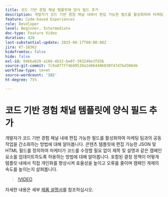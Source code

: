 ```yaml
---
title: 코드 기반 경험 채널 템플릿에 양식 필드 추가
description: 개발자가 코드 기반 경험 채널 내에서 편집 가능한 필드를 활성화하여 마케팅 팀과의 협업을 간소화하는 방법에 대해 알아보십시오.
feature: Code-based Experiences
role: Developer
level: Beginner, Intermediate
doc-type: Feature Video
duration: 428
last-substantial-update: 2025-06-17T00:00:00Z
jira: KT-18362
hidefromtoc: false
hide: false
exl-id: 046ba026-a166-4b32-be07-393246e3fd3b
source-git-commit: 7c9a877ff4b89539a2d064486030f4747bd3064b
workflow-type: tm+mt
source-wordcount: '102'
ht-degree: 75%

---
```


# 코드 기반 경험 채널 템플릿에 양식 필드 추가

개발자가 코드 기반 경험 채널 내에 편집 가능한 필드를 활성화하여 마케팅 팀과의 공동 작업을 간소화하는 방법에 대해 알아봅니다. 콘텐츠 템플릿에 편집 가능한 JSON 및 HTML 필드를 정의하여 마케터가 코드를 수정할 필요 없이 제목 및 설명과 같은 캠페인 요소를 업데이트하도록 허용하는 방법에 대해 알아봅니다. 포함된 결정 정책이 어떻게 템플릿 내에서 직접 개인화를 향상시켜 효율성을 높이고 오류를 줄이며 캠페인 게재의 속도를 높이는지 살펴봅니다.

>[!VIDEO](https://video.tv.adobe.com/v/3463990/?learn=on&enablevpops)

자세한 내용은 세부 [제품 설명서](https://experienceleague.adobe.com/ko/docs/journey-optimizer/using/channels/code-based-experience/create-code-based-experiences/code-based-form-fields)를 참조하십시오.
